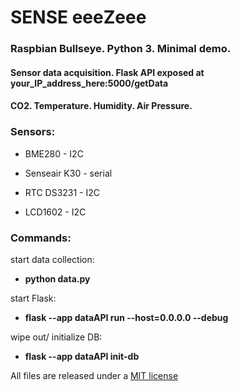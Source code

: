 <h1>SENSE eeeZeee</h1>

<h3>Raspbian Bullseye. Python 3. Minimal demo.</h3> 

<h4>Sensor data acquisition. Flask API exposed at your_IP_address_here:5000/getData</h4> 

<h4>CO2. Temperature. Humidity. Air Pressure.</h4>

<h3>Sensors:</h3>

- BME280 - I2C

- Senseair K30 - serial

- RTC DS3231 - I2C

- LCD1602 - I2C

<h3>Commands:</h3>

start data collection: 
* <b>python data.py</b>

start Flask: 
* <b>flask --app dataAPI run --host=0.0.0.0 --debug</b>

wipe out/ initialize DB: 
* <b>flask --app dataAPI init-db</b>


All files are released under a [MIT license](https://en.wikipedia.org/wiki/MIT_License)
  
